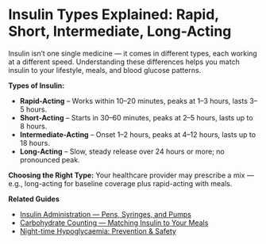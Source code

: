 # Insulin Types Explained: Rapid, Short, Intermediate, Long-Acting

Insulin isn’t one single medicine — it comes in different types, each working at a different speed. Understanding these differences helps you match insulin to your lifestyle, meals, and blood glucose patterns.

**Types of Insulin:**
- **Rapid-Acting** – Works within 10–20 minutes, peaks at 1–3 hours, lasts 3–5 hours.
- **Short-Acting** – Starts in 30–60 minutes, peaks at 2–5 hours, lasts up to 8 hours.
- **Intermediate-Acting** – Onset 1–2 hours, peaks at 4–12 hours, lasts up to 18 hours.
- **Long-Acting** – Slow, steady release over 24 hours or more; no pronounced peak.

**Choosing the Right Type:**
Your healthcare provider may prescribe a mix — e.g., long-acting for baseline coverage plus rapid-acting with meals.

**Related Guides**
- [Insulin Administration — Pens, Syringes, and Pumps](#)
- [Carbohydrate Counting — Matching Insulin to Your Meals](#)
- [Night-time Hypoglycaemia: Prevention & Safety](#)
